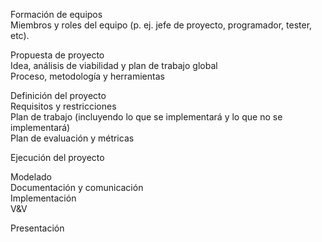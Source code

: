 Formación de equipos  
Miembros y roles del equipo (p. ej. jefe de proyecto, programador, tester, etc). 
  
Propuesta de proyecto  
Idea, análisis de viabilidad y plan de trabajo global  
Proceso, metodología y herramientas  
  
Definición del proyecto  
Requisitos y restricciones  
Plan de trabajo (incluyendo lo que se implementará y lo que no se implementará)  
Plan de evaluación y métricas  
  
Ejecución del proyecto  
  
Modelado  
Documentación y comunicación  
Implementación  
V&V  
 
Presentación
